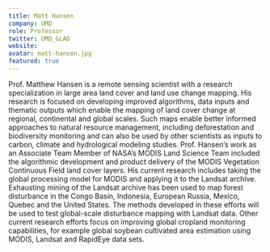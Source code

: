 ```yaml
---
title: Matt Hansen
company: UMD
role: Professor
twitter: UMD_GLAD
website: 
avatar: matt-hansen.jpg
featured: true
---
```

Prof. Matthew Hansen is a remote sensing scientist with a research specialization in large area land cover and land use change mapping. His research is focused on developing improved algorithms, data inputs and thematic outputs which enable the mapping of land cover change at regional, continental and global scales. Such maps enable better informed approaches to natural resource management, including deforestation and biodiversity monitoring and can also be used by other scientists as inputs to carbon, climate and hydrological modeling studies. Prof. Hansen’s work as an Associate Team Member of NASA’s MODIS Land Science Team included the algorithmic development and product delivery of the MODIS Vegetation Continuous Field land cover layers. His current research includes taking the global processing model for MODIS and applying it to the Landsat archive. Exhausting mining of the Landsat archive has been used to map forest disturbance in the Congo Basin, Indonesia, European Russia, Mexico, Quebec and the United States. The methods developed in these efforts will be used to test global-scale disturbance mapping with Landsat data. Other current research efforts focus on improving global cropland monitoring capabilities, for example global soybean cultivated area estimation using MODIS, Landsat and RapidEye data sets.